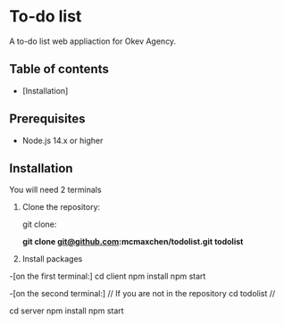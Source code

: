 # To-do list

A to-do list web appliaction for Okev Agency.

## Table of contents
- [Installation]

## Prerequisites
- Node.js 14.x or higher

## Installation
You will need 2 terminals

1. Clone the repository:
  

   
   git clone:

   **git clone git@github.com:mcmaxchen/todolist.git todolist**

2. Install packages

-[on the first terminal:]
   cd client
   npm install
   npm start

-[on the second terminal:]
   // If you are not in the repository
   cd todolist
   //
   
   cd server
   npm install
   npm start
